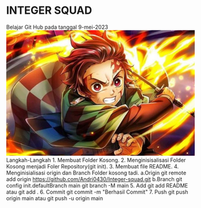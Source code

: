 # INTEGER SQUAD
Belajar Git Hub  pada tanggal 9-mei-2023
![Tanjirou](tanjirou.jpg)
Langkah-Langkah
    1. Membuat Folder Kosong.
    2. Menginisisalisasi Folder Kosong menjadi Foler Repository(git init).
    3. Membuat file README.
    4. Menginisialisasi origin dan Branch Folder kosong tadi.
        a.Origin
            git remote add origin https://github.com/Andri0430/Integer-squad.git
        b.Branch
            git config init.defaultBranch main
            git branch -M main
    5. Add
        git add README atau git add .
    6. Commit
        git commit -m "Berhasil Commit"
    7. Push
        git push origin main atau git push -u origin main